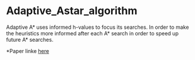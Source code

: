 # Adaptive_Astar_algorithm

Adaptive A* uses informed h-values to focus its searches. In order to make the heuristics more informed after each A* search in order to speed up future A* searches.

*Paper linke [here](http://www.cs.cmu.edu/~maxim/files/adaptastar_aamas05.pdf)
